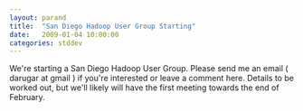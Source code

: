 ```yaml
---
layout: parand
title:  "San Diego Hadoop User Group Starting"
date:   2009-01-04 10:00:00
categories: stddev
---
```

We're starting a San Diego Hadoop User Group. Please send me an email \( darugar at gmail \) if you're interested or leave a comment here. Details to be worked out, but we'll likely will have the first meeting towards the end of February.
